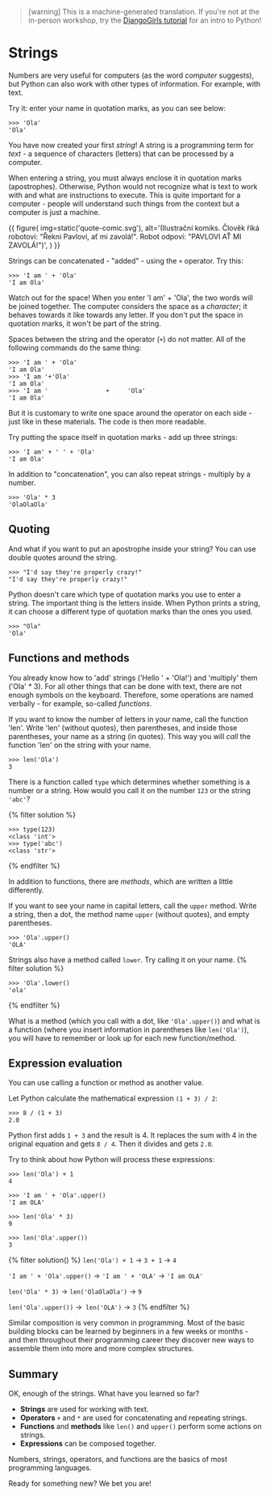 > [warning]
> This is a machine-generated translation.
> If you're not at the in-person workshop, try the [DjangoGirls tutorial](https://tutorial.djangogirls.org/en/) for an intro to Python!

# Strings

Numbers are very useful for computers (as the word *computer* suggests), but Python can also work with other types of information.
For example, with text.

Try it: enter your name in quotation marks, as you can see below:

```pycon 
>>> 'Ola'
'Ola'
```

You have now created your first *string*!
A string is a programming term for *text* - a sequence of characters (letters) that can be processed by a computer.

When entering a string, you must always enclose it in quotation marks (apostrophes).
Otherwise, Python would not recognize what is text to work with and what are instructions to execute.
This is quite important for a computer - people will understand such things from the context but a computer is just a machine.

{{ figure(
     img=static('quote-comic.svg'),
     alt='(Ilustrační komiks. Člověk říká robotovi: "Řekni Pavlovi, ať mi zavolá!". Robot odpoví: "PAVLOVI AŤ MI ZAVOLÁ!")',
) }}

Strings can be concatenated - "added" - using the `+` operator. Try this:

```pycon
>>> 'I am ' + 'Ola'
'I am Ola'
```
Watch out for the space!
When you enter 'I am' + 'Ola', the two words will be joined together.
The computer considers the space as a *character*; it behaves towards it like towards any letter.
If you don't put the space in quotation marks, it won't be part of the string.

Spaces between the string and the operator (`+`) do not matter. All of the following commands do the same thing:
```pycon
>>> 'I am ' + 'Ola'
'I am Ola'
>>> 'I am '+'Ola'
'I am Ola'
>>> 'I am '                +     'Ola'
'I am Ola'
```
But it is customary to write one space around the operator on each side - just like in these materials. The code is then more readable.

Try putting the space itself in quotation marks - add up three strings:
```pycon
>>> 'I am' + ' ' + 'Ola'
'I am Ola'
```

In addition to "concatenation", you can also repeat strings - multiply by a number.
```pycon
>>> 'Ola' * 3
'OlaOlaOla'
```

## Quoting

And what if you want to put an apostrophe inside your string? You can use double quotes around the string.

```pycon
>>> "I'd say they're properly crazy!"
"I'd say they're properly crazy!"
```

Python doesn't care which type of quotation marks you use to enter a string.
The important thing is the letters inside.
When Python prints a string, it can choose a different type of quotation marks than the ones you used.

```pycon
>>> "Ola"
'Ola'
```

## Functions and methods

You already know how to 'add' strings ('Hello ' + 'Ola!') and 'multiply' them ('Ola' * 3).
For all other things that can be done with text, there are not enough symbols on the keyboard.
Therefore, some operations are named verbally - for example, so-called *functions*.

If you want to know the number of letters in your name, call the function 'len'.
Write 'len' (without quotes), then parentheses, and inside those parentheses, your name as a string (in quotes).
This way you will *call* the function 'len' on the string with your name.

``` pycon
>>> len('Ola')
3
```

There is a function called `type` which determines whether something is a number or a string.
How would you call it on the number `123` or the string `'abc'`?

{% filter solution %}
```pycon
>>> type(123)
<class 'int'>
>>> type('abc')
<class 'str'>
```
{% endfilter %}

In addition to functions, there are *methods*, which are written a little differently.

If you want to see your name in capital letters, call the `upper` method.
Write a string, then a dot, the method name `upper` (without quotes), and empty parentheses.

``` pycon
>>> 'Ola'.upper()
'OLA'
``` 
Strings also have a method called `lower`.
Try calling it on your name.
{% filter solution %}
```pycon
>>> 'Ola'.lower()
'ola'
```
{% endfilter %}

What is a method (which you call with a dot, like `'Ola'.upper()`) and what is a function (where you insert information in parentheses like `len('Ola')`), you will have to remember or look up for each new function/method.

## Expression evaluation

You can use calling a function or method as another value.

Let Python calculate the mathematical expression `(1 + 3) / 2`:

```pycon
>>> 8 / (1 + 3)
2.0
```

Python first adds `1 + 3` and the result is 4.
It replaces the sum with 4 in the original equation and gets `8 / 4`.
Then it divides and gets `2.0`.


Try to think about how Python will process these expressions:

```pycon
>>> len('Ola') + 1
4
```

```pycon
>>> 'I am ' + 'Ola'.upper()
'I am OLA'
````

```pycon
>>> len('Ola' * 3)
9
```

```pycon
>>> len('Ola'.upper())
3
```
{% filter solution() %} 
`len('Ola') + 1` → `3 + 1` → `4`

`'I am ' + 'Ola'.upper()` → `'I am ' + 'OLA'` → `'I am OLA'`

`len('Ola' * 3)` → `len('OlaOlaOla')` → `9`

`len('Ola'.upper())` →` len('OLA')` → `3`
{% endfilter %}

Similar composition is very common in programming.
Most of the basic building blocks can be learned by beginners in a few weeks or months - and then throughout their programming career they discover new ways to assemble them into more and more complex structures.

## Summary

OK, enough of the strings. What have you learned so far?

*   **Strings** are used for working with text.
*   **Operators** `+` and `*` are used for concatenating and repeating strings.
*   **Functions** and **methods** like `len()` and `upper()` perform some actions on strings.
*   **Expressions** can be composed together.

Numbers, strings, operators, and functions are the basics of most programming languages.

Ready for something new? We bet you are!
